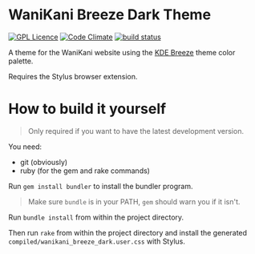 # WaniKani Breeze Dark Theme

<!-- [![Install directly with Stylus](https://img.shields.io/badge/Install%20directly%20with-Stylus-285959.svg)](https://gitlab.com/valeth/wanikani-breeze-dark/raw/master/compiled/wanikani_breeze_dark.user.css) -->
[![GPL Licence](https://badges.frapsoft.com/os/gpl/gpl.svg?v=103)](https://opensource.org/licenses/GPL-3.0/)
[![Code Climate](https://codeclimate.com/github/valeth/wanikani-breeze-dark/badges/gpa.svg)](https://codeclimate.com/github/valeth/wanikani-breeze-dark)
[![build status](https://gitlab.com/valeth/wanikani-breeze-dark/badges/master/build.svg)](https://gitlab.com/valeth/wanikani-breeze-dark/commits/master)

A theme for the WaniKani website using the [KDE Breeze](https://community.kde.org/KDE_Visual_Design_Group/HIG/Color) theme color palette.

Requires the Stylus browser extension.

# How to build it yourself

> Only required if you want to have the latest development version.

You need:
- git (obviously)
- ruby (for the gem and rake commands)

Run `gem install bundler` to install the bundler program.

> Make sure `bundle` is in your PATH,
> `gem` should warn you if it isn't.

Run `bundle install` from within the project directory.

Then run `rake` from within the project directory and install
the generated `compiled/wanikani_breeze_dark.user.css` with Stylus.
